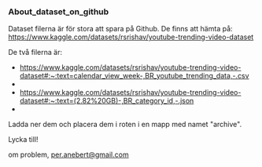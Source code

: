 ### About_dataset_on_github
Dataset filerna är för stora att spara på Github.
De finns att hämta på: https://www.kaggle.com/datasets/rsrishav/youtube-trending-video-dataset

De två filerna är:
- https://www.kaggle.com/datasets/rsrishav/youtube-trending-video-dataset#:~:text=calendar_view_week-,BR_youtube_trending_data,-.csv
- 
- https://www.kaggle.com/datasets/rsrishav/youtube-trending-video-dataset#:~:text=(2.82%20GB)-,BR_category_id,-.json
- 

Ladda ner dem och placera dem i roten i en mapp med namet "archive".

Lycka till!

om problem,
per.anebert@gmail.com

